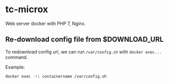 # tc-microx
Web server docker with PHP 7, Nginx. 

## Re-download config file from $DOWNLOAD_URL
To redownload config url, we can run `/var/config.sh` with `docker exec...` command.

Example:
```bash
docker exec -ti containername /var/config.sh
```
